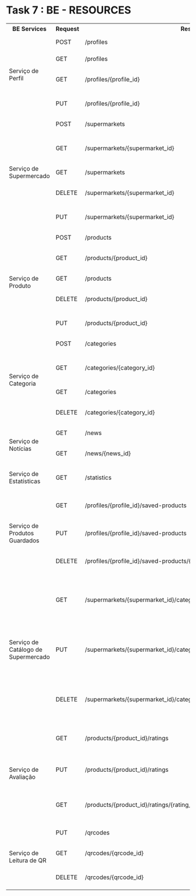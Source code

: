 # Task 7 : BE - RESOURCES
<table>
<tr>
    <th>BE Services</th>
    <th>Request</th>
    <th>Resources</th>
    <th>Description</th>
</tr>
<tr>
    <td rowspan="4">Serviço de Perfil</td>
    <td>POST</td>
    <td>/profiles</td>
    <td>Criar um novo perfil</td>
</tr>
<tr>
    <td>GET</td>
    <td>/profiles</td>
    <td>Obter a lista de perfis</td>
</tr>
<tr>
    <td>GET</td>
    <td>/profiles/{profile_id}</td>
    <td>Obter detalhes de um perfil específico</td>
</tr>
<tr>
    <td>PUT</td>
    <td>/profiles/{profile_id}</td>
    <td>Atualizar um perfil específico</td>
</tr>
<tr>
    <td rowspan="5">Serviço de Supermercado</td>
    <td>POST</td>
    <td>/supermarkets</td>
    <td>Criar um novo supermercado</td>
</tr>
<tr>
    <td>GET</td>
    <td>/supermarkets/{supermarket_id}</td>
    <td>Obter detalhes de um supermercado específico</td>
</tr>
<tr>
    <td>GET</td>
    <td>/supermarkets</td>
    <td>Obter a lista de supermercados</td>
</tr>
<tr>
    <td>DELETE</td>
    <td>/supermarkets/{supermarket_id}</td>
    <td>Eliminar um supermercado específico</td>
</tr>
<tr>
    <td>PUT</td>
    <td>/supermarkets/{supermarket_id}</td>
    <td>Atualizar um supermercado específico</td>
</tr>
<tr>
    <td rowspan="5">Serviço de Produto</td>
    <td>POST</td>
    <td>/products</td>
    <td>Criar um novo produto</td>
</tr>
<tr>
    <td>GET</td>
    <td>/products/{product_id}</td>
    <td>Obter detalhes de um produto específico</td>
</tr>
<tr>
    <td>GET</td>
    <td>/products</td>
    <td>Obter a lista de produtos</td>
</tr>
<tr>
    <td>DELETE</td>
    <td>/products/{product_id}</td>
    <td>Eliminar um produto específico</td>
</tr>
<tr>
    <td>PUT</td>
    <td>/products/{product_id}</td>
    <td>Atualizar um produto específico</td>
</tr>
<tr>
    <td rowspan="4">Serviço de Categoria</td>
    <td>POST</td>
    <td>/categories</td>
    <td>Criar uma nova categoria</td>
</tr>
<tr>
    <td>GET</td>
    <td>/categories/{category_id}</td>
    <td>Obter detalhes de uma categoria específica</td>
</tr>
<tr>
    <td>GET</td>
    <td>/categories</td>
    <td>Obter a lista de categorias</td>
</tr>
<tr>
    <td>DELETE</td>
    <td>/categories/{category_id}</td>
    <td>Eliminar uma categoria específica</td>
</tr>
<tr>
    <td rowspan="2">Serviço de Notícias</td>
    <td>GET</td>
    <td>/news</td>
    <td>Obter a lista de notícias</td>
</tr>
<tr>
    <td>GET</td>
    <td>/news/{news_id}</td>
    <td>Obter detalhes de uma notícia específica</td>
</tr>
<tr>
    <td rowspan="1">Serviço de Estatísticas</td>
    <td>GET</td>
    <td>/statistics</td>
    <td>Obter as estatísticas disponíveis</td>
</tr>
<tr>
    <td rowspan="3">Serviço de Produtos Guardados</td>
    <td>GET</td>
    <td>/profiles/{profile_id}/saved-products</td>
    <td>Obter a lista de produtos guardados de um perfil</td>
</tr>
<tr>
    <td>PUT</td>
    <td>/profiles/{profile_id}/saved-products</td>
    <td>Guardar um novo produto no perfil</td>
</tr>
<tr>
    <td>DELETE</td>
    <td>/profiles/{profile_id}/saved-products/{product_id}</td>
    <td>Eliminar um produto guardado de um perfil</td>
</tr>
<tr>
    <td rowspan="3">Serviço de Catálogo de Supermercado</td>
    <td>GET</td>
    <td>/supermarkets/{supermarket_id}/categories/{category_id}/products</td>
    <td>Obter a lista de produtos de uma categoria específica de um supermercado</td>
</tr>
<tr>
    <td>PUT</td>
    <td>/supermarkets/{supermarket_id}/categories/{category_id}/products</td>
    <td>Adicionar ou atualizar um produto numa categoria específica de um supermercado</td>
</tr>
<tr>
    <td>DELETE</td>
    <td>/supermarkets/{supermarket_id}/categories/{category_id}/products/{product_id}</td>
    <td>Eliminar um produto de uma categoria específica de um supermercado</td>
</tr>
<tr>
    <td rowspan="3">Serviço de Avaliação</td>
    <td>GET</td>
    <td>/products/{product_id}/ratings</td>
    <td>Obter a lista de avaliações de um produto específico</td>
</tr>
<tr>
    <td>PUT</td>
    <td>/products/{product_id}/ratings</td>
    <td>Adicionar ou atualizar uma avaliação de um produto</td>
</tr>
<tr>
    <td>GET</td>
    <td>/products/{product_id}/ratings/{rating_id}</td>
    <td>Obter detalhes de uma avaliação específica de um produto</td>
</tr>
<tr>
    <td rowspan="3">Serviço de Leitura de QR</td>
    <td>PUT</td>
    <td>/qrcodes</td>
    <td>Criar um novo código QR</td>
</tr>
<tr>
    <td>GET</td>
    <td>/qrcodes/{qrcode_id}</td>
    <td>Obter detalhes de um código QR específico</td>
</tr>
<tr>
    <td>DELETE</td>
    <td>/qrcodes/{qrcode_id}</td>
    <td>Eliminar um código QR específico</td>
</tr>
</table>
